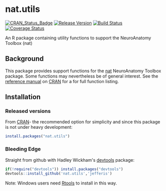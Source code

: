 # nat.utils
[![CRAN_Status_Badge](http://www.r-pkg.org/badges/version/nat.utils)](http://cran.r-project.org/web/packages/nat.utils) 
[![Release Version](https://img.shields.io/github/release/jefferis/nat.utils.svg)](https://github.com/jefferis/nat.utils/releases/latest) 
[![Build Status](https://travis-ci.org/jefferis/nat.utils.png)](https://travis-ci.org/jefferis/nat.utils)
[![Coverage Status](https://img.shields.io/coveralls/jefferis/nat.utils.svg)](https://coveralls.io/r/jefferis/nat.utils?branch=master)

An R package containing utility functions to support the NeuroAnatomy Toolbox (nat)

## Background
This package provides support functions for the [nat](https://github.com/jefferis/nat)
NeuroAnatomy Toolbox package. Some functions may nevertheless be of general 
interest. See the [reference manual](http://cran.r-project.org/web/packages/nat.utils/nat.utils.pdf) 
on [CRAN](http://cran.r-project.org/web/packages/nat.utils/) for a for full function listing.

## Installation

### Released versions
From [CRAN](http://cran.r-project.org/web/packages/nat.utils/)- the recommended
option for simplicity and since this package is not under heavy development:

```r
install.packages("nat.utils")
```

### Bleeding Edge
Straight from github with Hadley Wickham's [devtools](https://github.com/hadley/devtools) package:

```r
if(!require("devtools")) install.packages("devtools")
devtools::install_github('nat.utils','jefferis')
```
Note: Windows users need [Rtools](http://www.murdoch-sutherland.com/Rtools/) to
install in this way.
